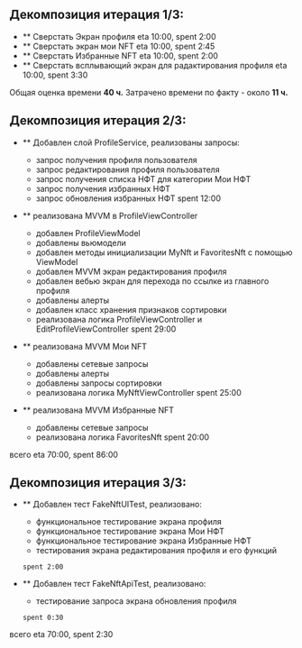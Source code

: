 ## Декомпозиция итерация 1/3:


- ** Сверстать Экран профиля eta 10:00, spent 2:00
- ** Сверстать экран мои NFT eta 10:00, spent 2:45
- ** Сверстать Избранные NFT eta 10:00, spent 2:00
- ** Сверстать всплывающий экран для радактирования профиля eta 10:00, spent 3:30

Общая оценка времени **40 ч.**
Затрачено времени по факту - около **11 ч.**

## Декомпозиция итерация 2/3:

- ** Добавлен слой ProfileService, реализованы запросы:
     - запрос получения профиля пользователя
     - запрос редактирования профиля пользователя
     - запрос получения списка НФТ для категории Мои НФТ
     - запрос получения избранных НФТ
     - запрос обновления избранных НФТ
      spent 12:00
- ** реализована MVVM в ProfileViewController
     - добавлен ProfileViewModel
     - добавлены вьюмодели
     - добавлен методы инициализации MyNft и FavoritesNft с помощью ViewModel
     - добавлен MVVM экран редактирования профиля
     - добавлен вебью экран для перехода по ссылке из главного профиля
     - добавлены алерты
     - добавлен класс хранения признаков сортировки
     - реализована логика ProfileViewController и EditProfileViewController
      spent 29:00
     
- ** реализована MVVM  Мои NFT
     - добавлены сетевые запросы 
     - добавлены алерты
     - добавлены запросы сортировки
     - реализована логика MyNftViewController
     spent 25:00
     
- ** реализована MVVM Избранные NFT
     - добавлены сетевые запросы
     - реализована логика FavoritesNft
     spent 20:00

всего eta 70:00, spent 86:00

## Декомпозиция итерация 3/3:

- ** Добавлен тест  FakeNftUITest, реализовано:
     - функциональное тестирование экрана профиля
     - функциональное тестирование экрана Мои НФТ
     - функциональное тестирование экрана Избранные НФТ
     - тестирования экрана редактирования профиля и его функций
     
      spent 2:00
      
- ** Добавлен тест  FakeNftApiTest, реализовано:
     -  тестирование запроса  экрана обновления профиля
    
     
      spent 0:30
      
всего eta 70:00, spent 2:30
